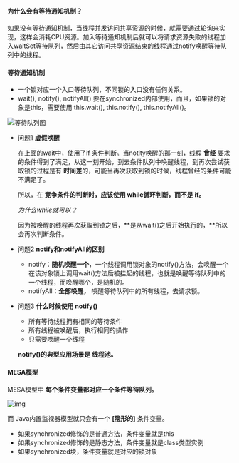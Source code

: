 #### 为什么会有等待通知机制？

​	如果没有等待通知机制，当线程并发访问共享资源的时候，就需要通过轮询来实现，这样会消耗CPU资源。加入等待通知机制后就可以将请求资源失败的线程加入waitSet等待队列，然后由其它访问共享资源结束的线程通过notify唤醒等待队列中的线程。



#### 等待通知机制

- 一个锁对应一个入口等待队列，不同锁的入口没有任何关系。
- wait(), notify(), notifyAll() 要在synchronized内部使用，而且，如果锁的对象是this，需要使用 this.wait(), this.notify(), this.notifyAll()。

![等待队列图](https://cdn.jsdelivr.net/gh/FraserYu/img-host/blog-img20200312141043.png)

- 问题1 **虚假唤醒**

    在上面的wait中，使用了if 条件判断。当notity唤醒的那一刻，线程 **曾经** 要求的条件得到了满足，从这一刻开始，到去条件队列中唤醒线程，到再次尝试获取锁的过程是有 **时间差**的，可能当再次获取到锁的时候，线程曾经的条件可能不满足了。

    所以，在 **竞争条件的判断时，应该使用 while循环判断，而不是 if。**

    *为什么while就可以？*

    ​	因为被唤醒的线程再次获取到锁之后，**是从wait()之后开始执行的，**所以会再次判断条件。

- 问题2 **notify和notifyAll的区别**

    - notify：**随机唤醒一个**，一个线程调用锁对象的notify()方法，会唤醒一个在该对象锁上调用wait()方法后被挂起的线程，也就是唤醒等待队列中的一个线程，而唤醒哪个，是随机的。
    - notifyAll：**全部唤醒，** 唤醒等待队列中的所有线程，去请求锁。

- 问题3 **什么时候使用 notify()**

    - 所有等待线程拥有相同的等待条件
    - 所有线程被唤醒后，执行相同的操作
    - 只需要唤醒一个线程

    **notify()的典型应用场景是 线程池。**



#### MESA模型

MESA模型中 **每个条件变量都对应一个条件等待队列。**

![img](https://cdn.jsdelivr.net/gh/FraserYu/img-host/blog-img20200315110223.png)

而 Java内置监视器模型就只会有一个 **[隐形的]** 条件变量。

- 如果synchronized修饰的是普通方法，条件变量就是this
- 如果synchronized修饰的是静态方法，条件变量就是class类型实例
- 如果synchronized块，条件变量就是对应的锁对象